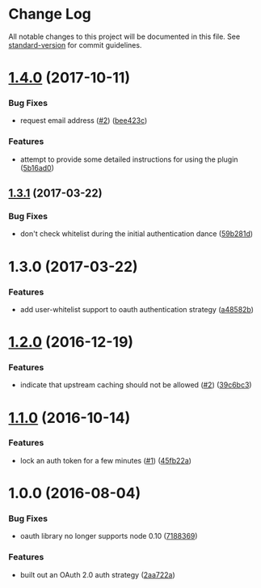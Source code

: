 # Change Log

All notable changes to this project will be documented in this file. See [standard-version](https://github.com/conventional-changelog/standard-version) for commit guidelines.

<a name="1.4.0"></a>
# [1.4.0](https://github.com/npm/npme-auth-oauth2/compare/v1.3.1...v1.4.0) (2017-10-11)


### Bug Fixes

* request email address ([#2](https://github.com/npm/npme-auth-oauth2/issues/2)) ([bee423c](https://github.com/npm/npme-auth-oauth2/commit/bee423c))


### Features

* attempt to provide some detailed instructions for using the plugin ([5b16ad0](https://github.com/npm/npme-auth-oauth2/commit/5b16ad0))



<a name="1.3.1"></a>
## [1.3.1](https://github.com/npm/npme-auth-oauth2/compare/v1.3.0...v1.3.1) (2017-03-22)


### Bug Fixes

* don't check whitelist during the initial authentication dance ([59b281d](https://github.com/npm/npme-auth-oauth2/commit/59b281d))



<a name="1.3.0"></a>
# 1.3.0 (2017-03-22)


### Features

* add user-whitelist support to oauth authentication strategy ([a48582b](https://github.com/npm/npme-auth-oauth2/commit/a48582b))



<a name="1.2.0"></a>
# [1.2.0](https://github.com/npm/npme-auth-oauth2/compare/v1.1.0...v1.2.0) (2016-12-19)


### Features

* indicate that upstream caching should not be allowed ([#2](https://github.com/npm/npme-auth-oauth2/issues/2)) ([39c6bc3](https://github.com/npm/npme-auth-oauth2/commit/39c6bc3))



<a name="1.1.0"></a>
# [1.1.0](https://github.com/npm/npme-auth-oauth2/compare/v1.0.0...v1.1.0) (2016-10-14)


### Features

* lock an auth token for a few minutes ([#1](https://github.com/npm/npme-auth-oauth2/issues/1)) ([45fb22a](https://github.com/npm/npme-auth-oauth2/commit/45fb22a))



<a name="1.0.0"></a>
# 1.0.0 (2016-08-04)


### Bug Fixes

* oauth library no longer supports node 0.10 ([7188369](https://github.com/npm/npme-auth-oauth2/commit/7188369))


### Features

* built out an OAuth 2.0 auth strategy ([2aa722a](https://github.com/npm/npme-auth-oauth2/commit/2aa722a))
